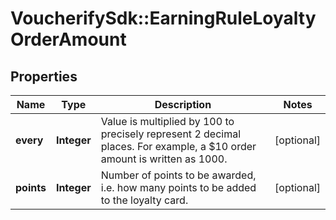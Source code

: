 # VoucherifySdk::EarningRuleLoyaltyOrderAmount

## Properties

| Name | Type | Description | Notes |
| ---- | ---- | ----------- | ----- |
| **every** | **Integer** | Value is multiplied by 100 to precisely represent 2 decimal places. For example, a $10 order amount is written as 1000. | [optional] |
| **points** | **Integer** | Number of points to be awarded, i.e. how many points to be added to the loyalty card. | [optional] |

